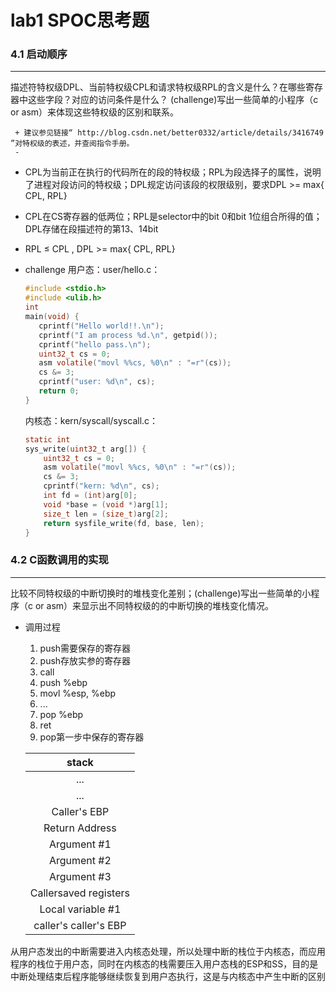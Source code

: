 # lab1 SPOC思考题

### 4.1 启动顺序
---

描述符特权级DPL、当前特权级CPL和请求特权级RPL的含义是什么？在哪些寄存器中这些字段？对应的访问条件是什么？ (challenge)写出一些简单的小程序（c or asm）来体现这些特权级的区别和联系。
 ```
  + 建议参见链接“ http://blog.csdn.net/better0332/article/details/3416749 ”对特权级的表述，并查阅指令手册。
  - 
 ```
- CPL为当前正在执行的代码所在的段的特权级；RPL为段选择子的属性，说明了进程对段访问的特权级；DPL规定访问该段的权限级别，要求DPL >= max{ CPL, RPL}  
- CPL在CS寄存器的低两位；RPL是selector中的bit 0和bit 1位组合所得的值；DPL存储在段描述符的第13、14bit  
- RPL ≤ CPL ,  DPL >= max{ CPL, RPL}  
- challenge
    用户态：user/hello.c：

    ```C
    #include <stdio.h>
    #include <ulib.h>
    int
    main(void) {
       cprintf("Hello world!!.\n");
       cprintf("I am process %d.\n", getpid());
       cprintf("hello pass.\n");
       uint32_t cs = 0;
       asm volatile("movl %%cs, %0\n" : "=r"(cs));
       cs &= 3;
       cprintf("user: %d\n", cs); 
       return 0;
    }
    ```
   
    内核态：kern/syscall/syscall.c：

    ```C
    static int
    sys_write(uint32_t arg[]) {
        uint32_t cs = 0;
        asm volatile("movl %%cs, %0\n" : "=r"(cs));
        cs &= 3;
        cprintf("kern: %d\n", cs); 
        int fd = (int)arg[0];
        void *base = (void *)arg[1];
        size_t len = (size_t)arg[2];
        return sysfile_write(fd, base, len);
    }    
    ``` 


### 4.2 C函数调用的实现
---

比较不同特权级的中断切换时的堆栈变化差别；(challenge)写出一些简单的小程序（c or asm）来显示出不同特权级的的中断切换的堆栈变化情况。

* 调用过程
  1. push需要保存的寄存器
  2. push存放实参的寄存器
  3. call
    1. push %ebp
    2. movl %esp, %ebp
    3. ...
    4. pop %ebp
    5. ret
  3. pop第一步中保存的寄存器

  | stack                 |
  |:---------------------:|
  | ...                   |
  | ...                   |
  | Caller's EBP          |
  | Return Address        |
  | Argument #1           |
  | Argument #2           |
  | Argument #3           |
  | Callersaved registers |
  | Local variable #1     |
  | caller's caller's EBP |

从用户态发出的中断需要进入内核态处理，所以处理中断的栈位于内核态，而应用程序的栈位于用户态，同时在内核态的栈需要压入用户态栈的ESP和SS，目的是中断处理结束后程序能够继续恢复到用户态执行，这是与内核态中产生中断的区别  


